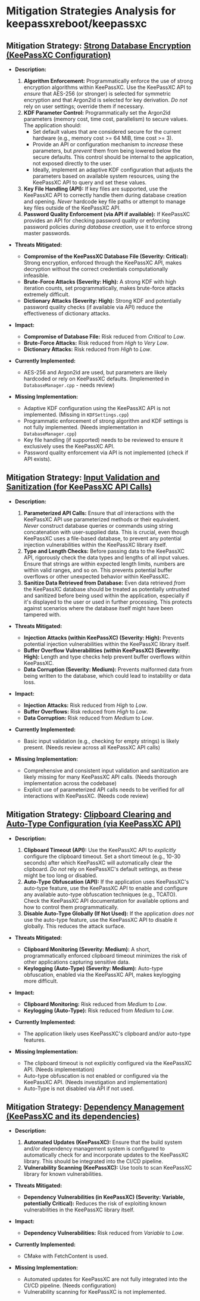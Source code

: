 # Mitigation Strategies Analysis for keepassxreboot/keepassxc

## Mitigation Strategy: [Strong Database Encryption (KeePassXC Configuration)](./mitigation_strategies/strong_database_encryption__keepassxc_configuration_.md)

*   **Description:**
    1.  **Algorithm Enforcement:**  Programmatically enforce the use of strong encryption algorithms within KeePassXC.  Use the KeePassXC API to *ensure* that AES-256 (or stronger) is selected for symmetric encryption and that Argon2id is selected for key derivation.  *Do not* rely on user settings; override them if necessary.
    2.  **KDF Parameter Control:**  Programmatically set the Argon2id parameters (memory cost, time cost, parallelism) to secure values.  The application should:
        *   Set default values that are considered secure for the current hardware (e.g., memory cost >= 64 MiB, time cost >= 3).
        *   Provide an API or configuration mechanism to *increase* these parameters, but *prevent* them from being lowered below the secure defaults.  This control should be internal to the application, not exposed directly to the user.
        *   Ideally, implement an adaptive KDF configuration that adjusts the parameters based on available system resources, using the KeePassXC API to query and set these values.
    3.  **Key File Handling (API):** If key files are supported, use the KeePassXC API to correctly handle them during database creation and opening.  *Never* hardcode key file paths or attempt to manage key files outside of the KeePassXC API.
    4. **Password Quality Enforcement (via API if available):** If KeePassXC provides an API for checking password quality or enforcing password policies *during database creation*, use it to enforce strong master passwords.

*   **Threats Mitigated:**
    *   **Compromise of the KeePassXC Database File (Severity: Critical):** Strong encryption, enforced through the KeePassXC API, makes decryption without the correct credentials computationally infeasible.
    *   **Brute-Force Attacks (Severity: High):**  A strong KDF with high iteration counts, set programmatically, makes brute-force attacks extremely difficult.
    *   **Dictionary Attacks (Severity: High):** Strong KDF and potentially password quality checks (if available via API) reduce the effectiveness of dictionary attacks.

*   **Impact:**
    *   **Compromise of Database File:** Risk reduced from *Critical* to *Low*.
    *   **Brute-Force Attacks:** Risk reduced from *High* to *Very Low*.
    *   **Dictionary Attacks:** Risk reduced from *High* to *Low*.

*   **Currently Implemented:**
    *   AES-256 and Argon2id are used, but parameters are likely hardcoded or rely on KeePassXC defaults. (Implemented in `DatabaseManager.cpp` - needs review)

*   **Missing Implementation:**
    *   Adaptive KDF configuration using the KeePassXC API is not implemented. (Missing in `KDFSettings.cpp`)
    *   Programmatic enforcement of strong algorithm and KDF settings is not fully implemented. (Needs implementation in `DatabaseManager.cpp`)
    *   Key file handling (if supported) needs to be reviewed to ensure it exclusively uses the KeePassXC API.
    * Password quality enforcement via API is not implemented (check if API exists).

## Mitigation Strategy: [Input Validation and Sanitization (for KeePassXC API Calls)](./mitigation_strategies/input_validation_and_sanitization__for_keepassxc_api_calls_.md)

*   **Description:**
    1.  **Parameterized API Calls:**  Ensure that *all* interactions with the KeePassXC API use parameterized methods or their equivalent.  *Never* construct database queries or commands using string concatenation with user-supplied data.  This is crucial, even though KeePassXC uses a file-based database, to prevent any potential injection vulnerabilities within the KeePassXC library itself.
    2.  **Type and Length Checks:** Before passing data to the KeePassXC API, rigorously check the data types and lengths of all input values.  Ensure that strings are within expected length limits, numbers are within valid ranges, and so on.  This prevents potential buffer overflows or other unexpected behavior within KeePassXC.
    3.  **Sanitize Data Retrieved from Database:** Even data retrieved *from* the KeePassXC database should be treated as potentially untrusted and sanitized before being used within the application, especially if it's displayed to the user or used in further processing. This protects against scenarios where the database itself might have been tampered with.

*   **Threats Mitigated:**
    *   **Injection Attacks (within KeePassXC) (Severity: High):** Prevents potential injection vulnerabilities within the KeePassXC library itself.
    *   **Buffer Overflow Vulnerabilities (within KeePassXC) (Severity: High):** Length and type checks help prevent buffer overflows within KeePassXC.
    *   **Data Corruption (Severity: Medium):** Prevents malformed data from being written to the database, which could lead to instability or data loss.

*   **Impact:**
    *   **Injection Attacks:** Risk reduced from *High* to *Low*.
    *   **Buffer Overflows:** Risk reduced from *High* to *Low*.
    *   **Data Corruption:** Risk reduced from *Medium* to *Low*.

*   **Currently Implemented:**
    *   Basic input validation (e.g., checking for empty strings) is likely present. (Needs review across all KeePassXC API calls)

*   **Missing Implementation:**
    *   Comprehensive and consistent input validation and sanitization are likely missing for many KeePassXC API calls. (Needs thorough implementation across the codebase)
    *   Explicit use of parameterized API calls needs to be verified for *all* interactions with KeePassXC. (Needs code review)

## Mitigation Strategy: [Clipboard Clearing and Auto-Type Configuration (via KeePassXC API)](./mitigation_strategies/clipboard_clearing_and_auto-type_configuration__via_keepassxc_api_.md)

*   **Description:**
    1.  **Clipboard Timeout (API):** Use the KeePassXC API to *explicitly* configure the clipboard timeout.  Set a short timeout (e.g., 10-30 seconds) after which KeePassXC will automatically clear the clipboard.  *Do not* rely on KeePassXC's default settings, as these might be too long or disabled.
    2.  **Auto-Type Obfuscation (API):** If the application uses KeePassXC's auto-type feature, use the KeePassXC API to enable and configure any available auto-type obfuscation techniques (e.g., TCATO).  Check the KeePassXC API documentation for available options and how to control them programmatically.
    3. **Disable Auto-Type Globally (If Not Used):** If the application *does not* use the auto-type feature, use the KeePassXC API to disable it globally. This reduces the attack surface.

*   **Threats Mitigated:**
    *   **Clipboard Monitoring (Severity: Medium):**  A short, programmatically enforced clipboard timeout minimizes the risk of other applications capturing sensitive data.
    *   **Keylogging (Auto-Type) (Severity: Medium):**  Auto-type obfuscation, enabled via the KeePassXC API, makes keylogging more difficult.

*   **Impact:**
    *   **Clipboard Monitoring:** Risk reduced from *Medium* to *Low*.
    *   **Keylogging (Auto-Type):** Risk reduced from *Medium* to *Low*.

*   **Currently Implemented:**
    *   The application likely uses KeePassXC's clipboard and/or auto-type features.

*   **Missing Implementation:**
    *   The clipboard timeout is not explicitly configured via the KeePassXC API. (Needs implementation)
    *   Auto-type obfuscation is not enabled or configured via the KeePassXC API. (Needs investigation and implementation)
    * Auto-Type is not disabled via API if not used.

## Mitigation Strategy: [Dependency Management (KeePassXC and its dependencies)](./mitigation_strategies/dependency_management__keepassxc_and_its_dependencies_.md)

*   **Description:**
    1.  **Automated Updates (KeePassXC):**  Ensure that the build system and/or dependency management system is configured to automatically check for and incorporate updates to the KeePassXC library. This should be integrated into the CI/CD pipeline.
    2. **Vulnerability Scanning (KeePassXC):** Use tools to scan KeePassXC library for known vulnerabilities.

*   **Threats Mitigated:**
    *   **Dependency Vulnerabilities (in KeePassXC) (Severity: Variable, potentially Critical):**  Reduces the risk of exploiting known vulnerabilities in the KeePassXC library itself.

*   **Impact:**
    *   **Dependency Vulnerabilities:** Risk reduced from *Variable* to *Low*.

*   **Currently Implemented:**
    *   CMake with FetchContent is used.

*   **Missing Implementation:**
    *   Automated updates for KeePassXC are not fully integrated into the CI/CD pipeline. (Needs configuration)
    *   Vulnerability scanning for KeePassXC is not implemented.

